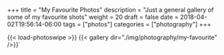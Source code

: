 +++
title = "My Favourite Photos"
description = "Just a general gallery of some of my favourite shots"
weight = 20
draft = false
date = 2018-04-02T19:56:14-06:00
tags = ["photos"]
categories = ["photography"]
+++

{{< load-photoswipe >}}
{{< gallery dir="./img/photography/my-favourite" />}}`
